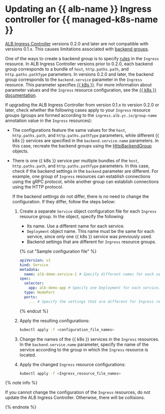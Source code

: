 # Updating an {{ alb-name }} Ingress controller for {{ managed-k8s-name }}

[ALB Ingress Controller](/marketplace/products/yc/alb-ingress-controller) versions 0.2.0 and later are not compatible with versions 0.1.x. This causes limitations associated with [backend groups](../../../application-load-balancer/tools/k8s-ingress-controller/principles.md).

One of the ways to create a backend group is to specify [rules](../../../application-load-balancer/k8s-ref/ingress.md#rule) in the `Ingress` resource. In ALB Ingress Controller versions prior to 0.2.0, each backend group corresponds to a bundle of `host`, `http.paths.path`, and `http.paths.pathType` parameters. In versions 0.2.0 and later, the backend group corresponds to the `backend.service` parameter in the `Ingress` resource. This parameter specifies [{{ k8s }}](../../../managed-kubernetes/concepts/service.md). For more information about parameter values and the `Ingress` resource configuration, see the [{{ k8s }} documentation](https://kubernetes.io/docs/concepts/services-networking/ingress/).

If upgrading the ALB Ingress Controller from version 0.1.x to version 0.2.0 or later, check whether the following cases apply to your `Ingress` resource groups (groups are formed according to the `ingress.alb.yc.io/group-name` annotation value in the `Ingress` resources):

* The configurations feature the same values for the `host`, `http.paths.path`, and `http.paths.pathType` parameters, while different {{ k8s }} services are specified in the `backend.service.name` parameters. In this case, recreate the backend groups using the [HttpBackendGroup](../../../managed-kubernetes/tutorials/alb-ingress-controller.md#create-ingress-and-apps) objects.

* There is one {{ k8s }} service per multiple bundles of the `host`, `http.paths.path`, and `http.paths.pathType` parameters. In this case, check if the backend settings in the `backend` parameter are different. For example, one group of `Ingress` resources can establish connections using the gRPC protocol, while another group can establish connections using the HTTP protocol.

   If the backend settings do not differ, there is no need to change the configuration. If they differ, follow the steps below:

   1. Create a separate `Service` object configuration file for each `Ingress` resource group. In the object, specify the following:

      * Its name. Use a different name for each service.
      * `Deployment` object name. This name must be the same for each service, since only one {{ k8s }} service was previously used.
      * Backend settings that are different for `Ingress` resource groups.

      {% cut "Sample configuration file" %}

      ```yaml
      apiVersion: v1
      kind: Service
      metadata:
        name: alb-demo-service-1 # Specify different names for each service.
      spec:
        selector:
          app: alb-demo-app # Specify one Deployment for each service.
        type: NodePort
        ports:
          ... # Specify the settings that are different for Ingress resource groups.
      ```

      {% endcut %}

   1. Apply the resulting configurations:

      ```bash
      kubectl apply -f <configuration_file_names>
      ```

   1. Change the names of the {{ k8s }} services in the `Ingress` resources. In the `backend.service.name` parameter, specify the name of the service according to the group in which the `Ingress` resource is located.
   1. Apply the changed `Ingress` resource configurations:

      ```bash
      kubectl apply -f <Ingress_resource_file_names>
      ```

{% note info %}

If you cannot change the configuration of the `Ingress` resources, do not update the ALB Ingress Controller. Otherwise, there will be collisions.

{% endnote %}
